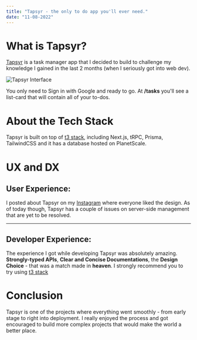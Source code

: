 ```yaml
---
title: "Tapsyr - the only to do app you'll ever need."
date: "11-08-2022"
---
```


# What is Tapsyr?

[Tapsyr](https://tapsyr.dosek.xyz) is a task manager app that I decided to build to challenge my knowledge I gained in the last 2 months (when I seriously got into web dev).

![Tapsyr Interface](https://tapsyr.dosek.xyz/card.png)

You only need to Sign in with Google and ready to go. At **/tasks** you'll see a list-card that will contain all of your to-dos.

# About the Tech Stack

Tapsyr is built on top of [t3 stack](https://init.tips/), including Next.js, tRPC, Prisma, TailwindCSS and it has a database hosted on PlanetScale.

# UX and DX

## User Experience:

I posted about Tapsyr on my [Instagram](https://instagram/dastanozgeldi) where everyone liked the design. As of today though, Tapsyr has a couple of issues on server-side management that are yet to be resolved.

---

## Developer Experience:

The experience I got while developing Tapsyr was absolutely amazing. **Strongly-typed APIs**, **Clear and Concise Documentations**, the **Design Choice** - that was a match made in **heaven**. I strongly recommend you to try using [t3 stack](https://init.tips/)

# Conclusion

Tapsyr is one of the projects where everything went smoothly - from early stage to right into deployment. I really enjoyed the process and got encouraged to build more complex projects that would make the world a better place.
